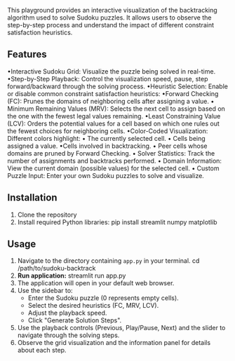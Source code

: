 
This playground provides an interactive visualization of the backtracking algorithm used to solve Sudoku puzzles. It allows users to observe the step-by-step process and understand the impact of different constraint satisfaction heuristics.

## Features

•Interactive Sudoku Grid: Visualize the puzzle being solved in real-time.
•Step-by-Step Playback: Control the visualization speed, pause, step forward/backward through the solving process.
•Heuristic Selection: Enable or disable common constraint satisfaction heuristics:
•Forward Checking (FC): Prunes the domains of neighboring cells after assigning a value.
• Minimum Remaining Values (MRV): Selects the next cell to assign based on the one with the fewest legal values remaining.
•Least Constraining Value (LCV): Orders the potential values for a cell based on which one rules out the fewest choices for neighboring cells.
•Color-Coded Visualization: Different colors highlight:
    •   The currently selected cell.
    •  Cells being assigned a value.
    •Cells involved in backtracking.
    • Peer cells whose domains are pruned by Forward Checking.
• Solver Statistics: Track the number of assignments and backtracks performed.
• Domain Information: View the current domain (possible values) for the selected cell.
• Custom Puzzle Input: Enter your own Sudoku puzzles to solve and visualize.

## Installation

1.  Clone the repository 
2.  Install required Python libraries:
    pip install streamlit numpy matplotlib

## Usage

1.  Navigate to the directory containing `app.py` in your terminal.
    cd /path/to/sudoku-backtrack
2.  **Run application:**
    streamlit run app.py
3.  The application will open in your default web browser.
4.  Use the sidebar to:
    *   Enter the Sudoku puzzle (0 represents empty cells).
    *   Select the desired heuristics (FC, MRV, LCV).
    *   Adjust the playback speed.
    *   Click "Generate Solution Steps".
5.  Use the playback controls (Previous, Play/Pause, Next) and the slider to navigate through the solving steps.
6.  Observe the grid visualization and the information panel for details about each step.